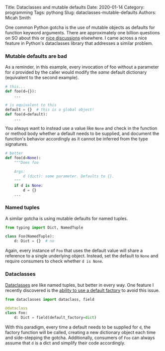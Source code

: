 Title: Dataclasses and mutable defaults
Date: 2020-01-14 
Category: programming
Tags: pythong
Slug: dataclasses-mutable-defaults
Authors: Micah Smith

One common Python gotcha is the use of mutable objects as defaults for function keyword
arguments. There are approximately one billion questions on SO about this or [nice
discussions](https://pythonconquerstheuniverse.wordpress.com/2012/02/15/mutable-default-arguments/)
elsewhere. I came across a nice feature in Python's dataclasses library that addresses a
similar problem.

### Mutable defaults are bad

As a reminder, in this example, every invocation of foo without a parameter for `d`
provided by the caller would modify the *same* default dictionary (equivalent to the second
example). 

```python
# this...
def foo(d={}):
    ...

# is equivalent to this
default = {}  # this is a global object!
def foo(d=default):
    ...
```

You always want to instead use a value like `None` and check in the function or method body
whether a default needs to be supplied, and document the function's behavior accordingly as
it cannot be inferred from the type signatures.

```python
# better
def foo(d=None):
    """Does foo

    Args:
        d (dict): some parameter. Defaults to {}.
    """
    if d is None:
        d = {}
    ...
```

### Named tuples

A similar gotcha is using mutable defaults for named tuples.

```python
from typing import Dict, NamedTuple

class Foo(NamedTuple):
    d: Dict = {}  # no
```

Again, every instance of `Foo` that uses the default value will share a reference to a
single underlying object. Instead, set the default to `None` and require consumers to check
whether `d is None`.

### Dataclasses

[Dataclasses](https://docs.python.org/3/library/dataclasses.html) are like named tuples, but better in every way. One feature I recently
discovered is the [ability to use a default
factory](https://docs.python.org/3/library/dataclasses.html#dataclasses.field) to avoid this issue.

```python
from dataclasses import dataclass, field

@dataclass
class Foo:
    d: Dict = field(default_factory=dict)
```

With this paradigm, every time a default needs to be supplied for `d`, the factory function
will be called, creating a new dictionary object each time and side-stepping the gotcha.
Additionally, consumers of `Foo` can always assume that `d` is a dict and simplify their
code accordingly.
